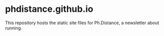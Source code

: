 # phdistance.github.io

This repository hosts the static site files for Ph.Distance, a newsletter about running.
